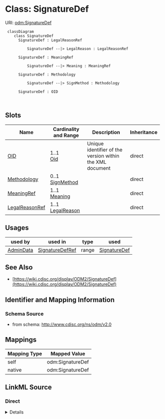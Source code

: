 # Class: SignatureDef



URI: [odm:SignatureDef](http://www.cdisc.org/ns/odm/v2.0/SignatureDef)



```mermaid
 classDiagram
    class SignatureDef
      SignatureDef : LegalReasonRef
        
          SignatureDef --|> LegalReason : LegalReasonRef
        
      SignatureDef : MeaningRef
        
          SignatureDef --|> Meaning : MeaningRef
        
      SignatureDef : Methodology
        
          SignatureDef --|> SignMethod : Methodology
        
      SignatureDef : OID
        
      
```




<!-- no inheritance hierarchy -->


## Slots

| Name | Cardinality and Range | Description | Inheritance |
| ---  | --- | --- | --- |
| [OID](OID.md) | 1..1 <br/> [Oid](Oid.md) | Unique identifier of the version within the XML document | direct |
| [Methodology](Methodology.md) | 0..1 <br/> [SignMethod](SignMethod.md) |  | direct |
| [MeaningRef](MeaningRef.md) | 1..1 <br/> [Meaning](Meaning.md) |  | direct |
| [LegalReasonRef](LegalReasonRef.md) | 1..1 <br/> [LegalReason](LegalReason.md) |  | direct |





## Usages

| used by | used in | type | used |
| ---  | --- | --- | --- |
| [AdminData](AdminData.md) | [SignatureDefRef](SignatureDefRef.md) | range | [SignatureDef](SignatureDef.md) |






## See Also

* [https://wiki.cdisc.org/display/ODM2/SignatureDef](https://wiki.cdisc.org/display/ODM2/SignatureDef)

## Identifier and Mapping Information







### Schema Source


* from schema: http://www.cdisc.org/ns/odm/v2.0





## Mappings

| Mapping Type | Mapped Value |
| ---  | ---  |
| self | odm:SignatureDef |
| native | odm:SignatureDef |





## LinkML Source

<!-- TODO: investigate https://stackoverflow.com/questions/37606292/how-to-create-tabbed-code-blocks-in-mkdocs-or-sphinx -->

### Direct

<details>
```yaml
name: SignatureDef
from_schema: http://www.cdisc.org/ns/odm/v2.0
see_also:
- https://wiki.cdisc.org/display/ODM2/SignatureDef
slots:
- OID
- Methodology
- MeaningRef
- LegalReasonRef
slot_usage:
  OID:
    name: OID
    domain_of:
    - Study
    - MetaDataVersion
    - Standard
    - ValueListDef
    - WhereClauseDef
    - StudyEventGroupDef
    - StudyEventDef
    - ItemGroupDef
    - ItemDef
    - CodeList
    - MethodDef
    - ConditionDef
    - CommentDef
    - StudyIndication
    - StudyIntervention
    - StudyObjective
    - StudyEndPoint
    - StudyTargetPopulation
    - StudyEstimand
    - Arm
    - Epoch
    - StudyParameter
    - StudyTiming
    - TransitionTimingConstraint
    - AbsoluteTimingConstraint
    - RelativeTimingConstraint
    - DurationTimingConstraint
    - WorkflowDef
    - Transition
    - Branching
    - Criterion
    - ExceptionEvent
    - User
    - Organization
    - Location
    - SignatureDef
    - Query
    range: oid
    required: true
  Methodology:
    name: Methodology
    domain_of:
    - SignatureDef
    range: SignMethod
  MeaningRef:
    name: MeaningRef
    domain_of:
    - SignatureDef
    range: Meaning
    required: true
    minimum_cardinality: 1
    maximum_cardinality: 1
  LegalReasonRef:
    name: LegalReasonRef
    domain_of:
    - SignatureDef
    range: LegalReason
    required: true
    minimum_cardinality: 1
    maximum_cardinality: 1
class_uri: odm:SignatureDef

```
</details>

### Induced

<details>
```yaml
name: SignatureDef
from_schema: http://www.cdisc.org/ns/odm/v2.0
see_also:
- https://wiki.cdisc.org/display/ODM2/SignatureDef
slot_usage:
  OID:
    name: OID
    domain_of:
    - Study
    - MetaDataVersion
    - Standard
    - ValueListDef
    - WhereClauseDef
    - StudyEventGroupDef
    - StudyEventDef
    - ItemGroupDef
    - ItemDef
    - CodeList
    - MethodDef
    - ConditionDef
    - CommentDef
    - StudyIndication
    - StudyIntervention
    - StudyObjective
    - StudyEndPoint
    - StudyTargetPopulation
    - StudyEstimand
    - Arm
    - Epoch
    - StudyParameter
    - StudyTiming
    - TransitionTimingConstraint
    - AbsoluteTimingConstraint
    - RelativeTimingConstraint
    - DurationTimingConstraint
    - WorkflowDef
    - Transition
    - Branching
    - Criterion
    - ExceptionEvent
    - User
    - Organization
    - Location
    - SignatureDef
    - Query
    range: oid
    required: true
  Methodology:
    name: Methodology
    domain_of:
    - SignatureDef
    range: SignMethod
  MeaningRef:
    name: MeaningRef
    domain_of:
    - SignatureDef
    range: Meaning
    required: true
    minimum_cardinality: 1
    maximum_cardinality: 1
  LegalReasonRef:
    name: LegalReasonRef
    domain_of:
    - SignatureDef
    range: LegalReason
    required: true
    minimum_cardinality: 1
    maximum_cardinality: 1
attributes:
  OID:
    name: OID
    description: Unique identifier of the version within the XML document.
    from_schema: http://www.cdisc.org/ns/odm/v2.0
    rank: 1000
    identifier: true
    alias: OID
    owner: SignatureDef
    domain_of:
    - Study
    - MetaDataVersion
    - Standard
    - ValueListDef
    - WhereClauseDef
    - StudyEventGroupDef
    - StudyEventDef
    - ItemGroupDef
    - ItemDef
    - CodeList
    - MethodDef
    - ConditionDef
    - CommentDef
    - StudyIndication
    - StudyIntervention
    - StudyObjective
    - StudyEndPoint
    - StudyTargetPopulation
    - StudyEstimand
    - Arm
    - Epoch
    - StudyParameter
    - StudyTiming
    - TransitionTimingConstraint
    - AbsoluteTimingConstraint
    - RelativeTimingConstraint
    - DurationTimingConstraint
    - WorkflowDef
    - Transition
    - Branching
    - Criterion
    - ExceptionEvent
    - User
    - Organization
    - Location
    - SignatureDef
    - Query
    range: oid
    required: true
  Methodology:
    name: Methodology
    from_schema: http://www.cdisc.org/ns/odm/v2.0
    rank: 1000
    alias: Methodology
    owner: SignatureDef
    domain_of:
    - SignatureDef
    range: SignMethod
  MeaningRef:
    name: MeaningRef
    from_schema: http://www.cdisc.org/ns/odm/v2.0
    rank: 1000
    alias: MeaningRef
    owner: SignatureDef
    domain_of:
    - SignatureDef
    range: Meaning
    required: true
    minimum_cardinality: 1
    maximum_cardinality: 1
  LegalReasonRef:
    name: LegalReasonRef
    from_schema: http://www.cdisc.org/ns/odm/v2.0
    rank: 1000
    alias: LegalReasonRef
    owner: SignatureDef
    domain_of:
    - SignatureDef
    range: LegalReason
    required: true
    minimum_cardinality: 1
    maximum_cardinality: 1
class_uri: odm:SignatureDef

```
</details>